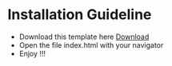 # Installation Guideline


* Download this template here [Download](https://github.com/Julian-root/Figma-Business-Landing-Page/tree/master)
* Open the file index.html with your navigator
* Enjoy !!!








